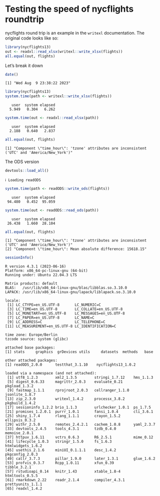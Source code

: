 # Testing the speed of nycflights roundtrip

nycflights round trip is an example in the `writexl` documentation. The
original code looks like so:

``` r
library(nycflights13)
out <- readxl::read_xlsx(writexl::write_xlsx(flights))
all.equal(out, flights)
```

Let’s break it down

``` r
date()
```

    [1] "Wed Aug  9 23:38:22 2023"

``` r
library(nycflights13)
system.time(path <- writexl::write_xlsx(flights))
```

       user  system elapsed 
      5.949   0.304   6.262 

``` r
system.time(out <- readxl::read_xlsx(path))
```

       user  system elapsed 
      2.188   0.640   2.837 

``` r
all.equal(out, flights)
```

    [1] "Component \"time_hour\": 'tzone' attributes are inconsistent ('UTC' and 'America/New_York')"

The ODS version

``` r
devtools::load_all()
```

    ℹ Loading readODS

``` r
system.time(path <- readODS::write_ods(flights))
```

       user  system elapsed 
     94.480   0.452  95.059 

``` r
system.time(out <- readODS::read_ods(path))
```

       user  system elapsed 
     26.438   1.660  28.104 

``` r
all.equal(out, flights)
```

    [1] "Component \"time_hour\": 'tzone' attributes are inconsistent ('UTC' and 'America/New_York')"
    [2] "Component \"time_hour\": Mean absolute difference: 15618.15"                                

``` r
sessionInfo()
```

    R version 4.3.1 (2023-06-16)
    Platform: x86_64-pc-linux-gnu (64-bit)
    Running under: Ubuntu 22.04.3 LTS

    Matrix products: default
    BLAS:   /usr/lib/x86_64-linux-gnu/blas/libblas.so.3.10.0 
    LAPACK: /usr/lib/x86_64-linux-gnu/lapack/liblapack.so.3.10.0

    locale:
     [1] LC_CTYPE=en_US.UTF-8       LC_NUMERIC=C              
     [3] LC_TIME=en_US.UTF-8        LC_COLLATE=en_US.UTF-8    
     [5] LC_MONETARY=en_US.UTF-8    LC_MESSAGES=en_US.UTF-8   
     [7] LC_PAPER=en_US.UTF-8       LC_NAME=C                 
     [9] LC_ADDRESS=C               LC_TELEPHONE=C            
    [11] LC_MEASUREMENT=en_US.UTF-8 LC_IDENTIFICATION=C       

    time zone: Europe/Berlin
    tzcode source: system (glibc)

    attached base packages:
    [1] stats     graphics  grDevices utils     datasets  methods   base     

    other attached packages:
    [1] readODS_2.0.0      testthat_3.1.10    nycflights13_1.0.2

    loaded via a namespace (and not attached):
     [1] utf8_1.2.3        xml2_1.3.5        stringi_1.7.12    hms_1.1.3        
     [5] digest_0.6.33     magrittr_2.0.3    evaluate_0.21     pkgload_1.3.2    
     [9] fastmap_1.1.1     rprojroot_2.0.3   cellranger_1.1.0  jsonlite_1.8.7   
    [13] zip_2.3.0         writexl_1.4.2     processx_3.8.2    pkgbuild_1.4.2   
    [17] sessioninfo_1.2.2 brio_1.1.3        urlchecker_1.0.1  ps_1.7.5         
    [21] promises_1.2.0.1  purrr_1.0.1       fansi_1.0.4       cli_3.6.1        
    [25] shiny_1.7.4       rlang_1.1.1       crayon_1.5.2      ellipsis_0.3.2   
    [29] withr_2.5.0       remotes_2.4.2.1   cachem_1.0.8      yaml_2.3.7       
    [33] devtools_2.4.5    tools_4.3.1       tzdb_0.4.0        memoise_2.0.1    
    [37] httpuv_1.6.11     vctrs_0.6.3       R6_2.5.1          mime_0.12        
    [41] lifecycle_1.0.3   stringr_1.5.0     fs_1.6.3          htmlwidgets_1.6.2
    [45] usethis_2.1.6     miniUI_0.1.1.1    desc_1.4.2        pkgconfig_2.0.3  
    [49] callr_3.7.3       pillar_1.9.0      later_1.3.1       glue_1.6.2       
    [53] profvis_0.3.7     Rcpp_1.0.11       xfun_0.39         tibble_3.2.1     
    [57] rstudioapi_0.14   knitr_1.43        xtable_1.8-4      htmltools_0.5.5  
    [61] rmarkdown_2.22    readr_2.1.4       compiler_4.3.1    prettyunits_1.1.1
    [65] readxl_1.4.2     
